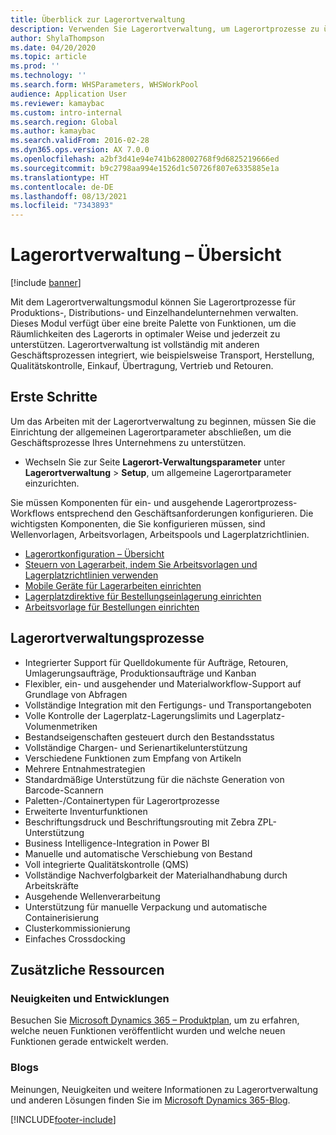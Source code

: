 ```yaml
---
title: Überblick zur Lagerortverwaltung
description: Verwenden Sie Lagerortverwaltung, um Lagerortprozesse zu überwachen und zu automatisieren.
author: ShylaThompson
ms.date: 04/20/2020
ms.topic: article
ms.prod: ''
ms.technology: ''
ms.search.form: WHSParameters, WHSWorkPool
audience: Application User
ms.reviewer: kamaybac
ms.custom: intro-internal
ms.search.region: Global
ms.author: kamaybac
ms.search.validFrom: 2016-02-28
ms.dyn365.ops.version: AX 7.0.0
ms.openlocfilehash: a2bf3d41e94e741b628002768f9d6825219666ed
ms.sourcegitcommit: b9c2798aa994e1526d1c50726f807e6335885e1a
ms.translationtype: HT
ms.contentlocale: de-DE
ms.lasthandoff: 08/13/2021
ms.locfileid: "7343893"
---
```

# <a name="warehouse-management-overview"></a>Lagerortverwaltung – Übersicht

[!include [banner](../includes/banner.md)]

Mit dem Lagerortverwaltungsmodul können Sie Lagerortprozesse für Produktions-, Distributions- und Einzelhandelunternehmen verwalten. Dieses Modul verfügt über eine breite Palette von Funktionen, um die Räumlichkeiten des Lagerorts in optimaler Weise und jederzeit zu unterstützen. Lagerortverwaltung ist vollständig mit anderen Geschäftsprozessen integriert, wie beispielsweise Transport, Herstellung, Qualitätskontrolle, Einkauf, Übertragung, Vertrieb und Retouren.

## <a name="get-started"></a>Erste Schritte
Um das Arbeiten mit der Lagerortverwaltung zu beginnen, müssen Sie die Einrichtung der allgemeinen Lagerortparameter abschließen, um die Geschäftsprozesse Ihres Unternehmens zu unterstützen.

- Wechseln Sie zur Seite **Lagerort-Verwaltungsparameter** unter **Lagerortverwaltung** > **Setup**, um allgemeine Lagerortparameter einzurichten.

Sie müssen Komponenten für ein- und ausgehende Lagerortprozess-Workflows entsprechend den Geschäftsanforderungen konfigurieren. Die wichtigsten Komponenten, die Sie konfigurieren müssen, sind Wellenvorlagen, Arbeitsvorlagen, Arbeitspools und Lagerplatzrichtlinien.

- [Lagerortkonfiguration – Übersicht](warehouse-configuration.md)
- [Steuern von Lagerarbeit, indem Sie Arbeitsvorlagen und Lagerplatzrichtlinien verwenden](control-warehouse-location-directives.md)
- [Mobile Geräte für Lagerarbeiten einrichten](configure-mobile-devices-warehouse.md)
- [Lagerplatzdirektive für Bestellungseinlagerung einrichten](../transportation/tasks/set-up-location-directive-purchase-order-put-away.md)
- [Arbeitsvorlage für Bestellungen einrichten](./tasks/set-up-work-template-purchase-orders.md)

## <a name="warehouse-management-processes"></a>Lagerortverwaltungsprozesse
- Integrierter Support für Quelldokumente für Aufträge, Retouren, Umlagerungsaufträge, Produktionsaufträge und Kanban  
- Flexibler, ein- und ausgehender und Materialworkflow-Support auf Grundlage von Abfragen
- Vollständige Integration mit den Fertigungs- und Transportangeboten
- Volle Kontrolle der Lagerplatz-Lagerungslimits und Lagerplatz-Volumenmetriken
- Bestandseigenschaften gesteuert durch den Bestandsstatus
- Vollständige Chargen- und Serienartikelunterstützung
- Verschiedene Funktionen zum Empfang von Artikeln
- Mehrere Entnahmestrategien
- Standardmäßige Unterstützung für die nächste Generation von Barcode-Scannern
- Paletten-/Containertypen für Lagerortprozesse
- Erweiterte Inventurfunktionen
- Beschriftungsdruck und Beschriftungsrouting mit Zebra ZPL-Unterstützung
- Business Intelligence-Integration in Power BI
- Manuelle und automatische Verschiebung von Bestand
- Voll integrierte Qualitätskontrolle (QMS)
- Vollständige Nachverfolgbarkeit der Materialhandhabung durch Arbeitskräfte
- Ausgehende Wellenverarbeitung
- Unterstützung für manuelle Verpackung und automatische Containerisierung
- Clusterkommissionierung
- Einfaches Crossdocking

## <a name="additional-resources"></a>Zusätzliche Ressourcen
### <a name="whats-new-and-in-development"></a>Neuigkeiten und Entwicklungen
Besuchen Sie [Microsoft Dynamics 365 – Produktplan](https://roadmap.dynamics.com/), um zu erfahren, welche neuen Funktionen veröffentlicht wurden und welche neuen Funktionen gerade entwickelt werden.

### <a name="blogs"></a>Blogs
Meinungen, Neuigkeiten und weitere Informationen zu Lagerortverwaltung und anderen Lösungen finden Sie im [Microsoft Dynamics 365-Blog](https://community.dynamics.com/b/msftdynamicsblog).


 



[!INCLUDE[footer-include](../../includes/footer-banner.md)]